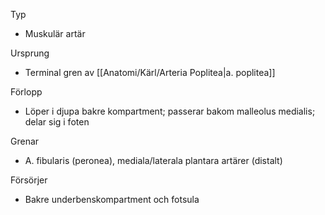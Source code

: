 Typ
- Muskulär artär

Ursprung
- Terminal gren av [[Anatomi/Kärl/Arteria Poplitea|a. poplitea]]

Förlopp
- Löper i djupa bakre kompartment; passerar bakom malleolus medialis; delar sig i foten

Grenar
- A. fibularis (peronea), mediala/laterala plantara artärer (distalt)

Försörjer
- Bakre underbenskompartment och fotsula

